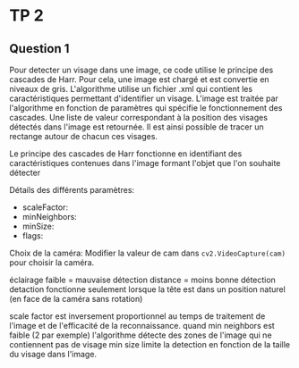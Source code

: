 # TP 2

## Question 1

Pour detecter un visage dans une image, ce code utilise le principe des cascades de Harr. 
Pour cela, une image est chargé et est convertie en niveaux de gris. 
L'algorithme utilise un fichier .xml qui contient les caractéristiques permettant d'identifier un visage.
L'image est traitée par l'algorithme en fonction de paramètres qui spécifie le fonctionnement des cascades.
Une liste de valeur correspondant à la position des visages détectés dans l'image est retournée.
Il est ainsi possible de tracer un rectange autour de chacun ces visages.

Le principe des cascades de Harr fonctionne en identifiant des caractéristiques contenues dans l'image formant l'objet que l'on souhaite détecter

Détails des différents paramètres:
- scaleFactor:
- minNeighbors:
- minSize:
- flags:



Choix de la caméra:
  Modifier la valeur de cam dans `cv2.VideoCapture(cam)` pour choisir la caméra.

éclairage faible = mauvaise détection
distance = moins bonne détection
detaction fonctionne seulement lorsque la tête est dans un position naturel (en face de la caméra sans rotation)

scale factor est inversement proportionnel au temps de traitement de l'image et de l'efficacité de la reconnaissance.
quand min neighbors est faible (2 par exemple) l'algorithme détecte des zones de l'image qui ne contiennent pas de visage
min size limite la detection en fonction de la taille du visage dans l'image.
